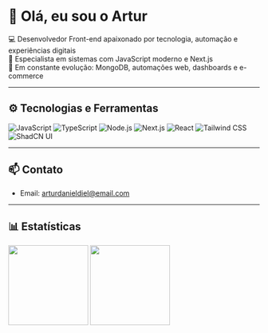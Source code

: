 # 👋 Olá, eu sou o Artur 

💻 Desenvolvedor Front-end apaixonado por tecnologia, automação e experiências digitais  
🚀 Especialista em sistemas com JavaScript moderno e Next.js  
🧠 Em constante evolução: MongoDB, automações web, dashboards e e-commerce

---

## ⚙️ Tecnologias e Ferramentas

![JavaScript](https://img.shields.io/badge/-JavaScript-F7DF1E?style=flat&logo=javascript&logoColor=000)
![TypeScript](https://img.shields.io/badge/-TypeScript-3178C6?style=flat&logo=typescript&logoColor=fff)
![Node.js](https://img.shields.io/badge/-Node.js-339933?style=flat&logo=node.js&logoColor=fff)
![Next.js](https://img.shields.io/badge/-Next.js-000000?style=flat&logo=next.js)
![React](https://img.shields.io/badge/-React-61DAFB?style=flat&logo=react&logoColor=000)
![Tailwind CSS](https://img.shields.io/badge/-Tailwind_CSS-38B2AC?style=flat&logo=tailwind-css&logoColor=fff)
![ShadCN UI](https://img.shields.io/badge/-ShadCN_UI-000000?style=flat&logo=vercel&logoColor=fff)

---

## 📫 Contato

- Email: [arturdanieldiel@email.com](mailto:arturdanieldiel@email.com)

---

## 📊 Estatísticas

<img src="https://github-readme-stats.vercel.app/api?username=arturDDiel&show_icons=true&theme=radical" height="160" />
<img src="https://github-readme-stats.vercel.app/api/top-langs/?username=arturDDiel&layout=compact&theme=radical" height="160" />
